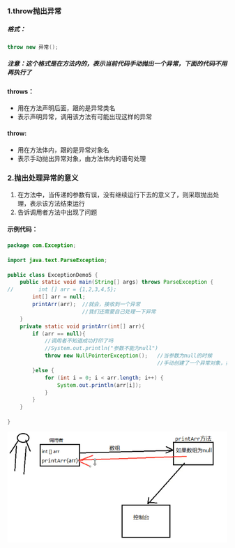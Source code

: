 ### 1.throw抛出异常

##### 格式：

```java
throw new 异常();
```

##### 注意：这个格式是在方法内的，表示当前代码手动抛出一个异常，下面的代码不用再执行了

#### throws：

- 用在方法声明后面，跟的是异常类名
- 表示声明异常，调用该方法有可能出现这样的异常

#### throw:

- 用在方法体内，跟的是异常对象名
- 表示手动抛出异常对象，由方法体内的语句处理

### 2.抛出处理异常的意义

1. 在方法中，当传递的参数有误，没有继续运行下去的意义了，则采取抛出处理，表示该方法结束运行
2. 告诉调用者方法中出现了问题

#### 示例代码：

```java
package com.Exception;

import java.text.ParseException;

public class ExceptionDemo5 {
    public static void main(String[] args) throws ParseException {
//        int [] arr = {1,2,3,4,5};
        int[] arr = null;
        printArr(arr);  //就会，接收到一个异常
                        //我们还需要自己处理一下异常
    }
    private static void printArr(int[] arr){
        if (arr == null){
            //调用者不知道成功打印了吗
            //System.out.println("参数不能为null")
            throw new NullPointerException();   //当参数为null的时候
                                                //手动创建了一个异常对象，抛给了调用者
        }else {
            for (int i = 0; i < arr.length; i++) {
                System.out.println(arr[i]);
            }
        }
    }

}
```

![155-1](img/155-1.png)